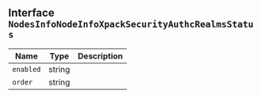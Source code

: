 ## Interface `NodesInfoNodeInfoXpackSecurityAuthcRealmsStatus`

| Name | Type | Description |
| - | - | - |
| `enabled` | string | &nbsp; |
| `order` | string | &nbsp; |

